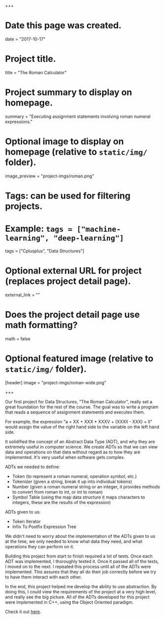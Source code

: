 +++
# Date this page was created.
date = "2017-10-17"

# Project title.
title = "The Roman Calculator"

# Project summary to display on homepage.
summary = "Executing assignment statements involving roman numeral expressions."

# Optional image to display on homepage (relative to `static/img/` folder).
image_preview = "project-imgs/roman.png"

# Tags: can be used for filtering projects.
# Example: `tags = ["machine-learning", "deep-learning"]`
tags = ["Cplusplus", "Data Structures"]

# Optional external URL for project (replaces project detail page).
external_link = ""

# Does the project detail page use math formatting?
math = false

# Optional featured image (relative to `static/img/` folder).
[header]
image = "project-imgs/roman-wide.png"

+++

Our first project for Data Structures, "The Roman Calculator", really set a great foundation for the rest of the course. The goal was to write a program that reads a sequence of assignment statements and executes them.

For example, the expression "a = XX + XXX * XXXV + (XXXII - XXX) + II" would assign the value of the right hand side to the variable on the left hand side.

It solidified the concept of an Abstract Data Type (ADT), and why they are extremely useful in computer science. We create ADTs so that we can view data and operations on that data without regard as to how they are implemented. It's very useful when software gets complex.

ADTs we needed to define:
- Token (to represent a roman numeral, operation symbol, etc.)
- Tokenizer (given a string, break it up into individual tokens)
- Number (given a roman numeral string or an integer, it provides methods to convert from roman to int, or int to roman)
- Symbol Table (using the map data structure it maps characters to integers, these are the results of the expression)

ADTs given to us:
- Token Iterator
- Infix To Postfix Expression Tree

We didn't need to worry about the implementation of the ADTs given to us at the time, we only needed to know what data they need, and what operations they can perform on it.

Building this project from start to finish required a lot of tests. Once each ADT was implemented, I thoroughly tested it. Once it passed all of the tests, I moved on to the next. I repeated this process until all of the ADTs were implemented. This assures that they all do their job correctly before we try to have them interact with each other.

In the end, this project helped me develop the ability to use abstraction. By doing this, I could view the requirements of the project at a very high level, and really see the big picture. All of the ADTs developed for this project were implemented in C++, using the Object Oriented paradigm.

Check it out [here](https://github.com/michaeldito/SSU-CS-315-Data-Structures).